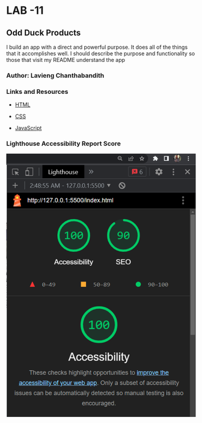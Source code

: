 # LAB -11

## Odd Duck Products

I build an app with a direct and powerful purpose. It does all of the things that it accomplishes well. I should describe the purpose and functionality so those that visit my README understand the app

### Author: Lavieng Chanthabandith

### Links and Resources

* [HTML](https://www.w3schools.com/html/default.asp)

* [CSS](https://www.w3schools.com/css/default.asp)

* [JavaScript](https://www.w3schools.com/js/default.asp)

### Lighthouse Accessibility Report Score

![Lighthouse Report](images/LH-SCORE.png)